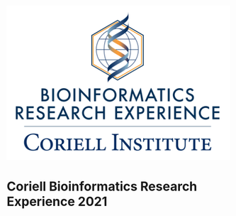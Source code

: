 ![Coriell Bioinformatics Research Experience Logo](coriell_bre_logo_final.png)

# Coriell Bioinformatics Research Experience 2021


